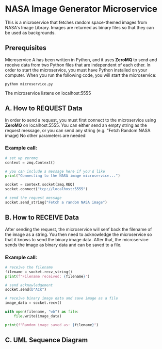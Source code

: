 # NASA Image Generator Microservice

This is a microservice that fetches random space-themed images from NASA's Image Library.
Images are returned as binary files so that they can be used as backgrounds.

## Prerequisites
Microservice A has been written in Python, and it uses **ZeroMQ** to send and receive data from two Python files that are independent of each other. In order to start the microservice, you must have Python installed on your computer. When you run the following code, you will start the microservice:
```
python microservice.py
```
The microservice listens on localhost:5555

## A. How to REQUEST Data

In order to send a request, you must first connect to the microservice using **ZeroMQ** on localhost:5555. 
You can either send an empty string as the request message, or you can send any string (e.g. "Fetch Random NASA image)
No other parameters are needed

### Example call:
```python
# set up zeromq
context = zmq.Context()

# you can include a message here if you'd like
print("Connecting to the NASA image microservice...")

socket = context.socket(zmq.REQ)
socket.connect("tcp://localhost:5555")

# send the request message
socket.send_string("Fetch a random NASA image")
```

## B. How to RECEIVE Data

After sending the request, the microservice will senf back the filename of the image as a string. You then need to acknowledge the microservice so that it knows to send the binary image data. After that, the microservice sends the image as binary data and can be saved to a file.

### Example call:
```python
# receive the filename
filename = socket.recv_string()
print(f"Filename received: {filename}")

# send acknowledgement
socket.send(b"ACK")

# receive binary image data and save image as a file
image_data = socket.recv()

with open(filename, "wb") as file:
    file.write(image_data)

print(f"Random image saved as: {filename}")
```

## C. UML Sequence Diagram
